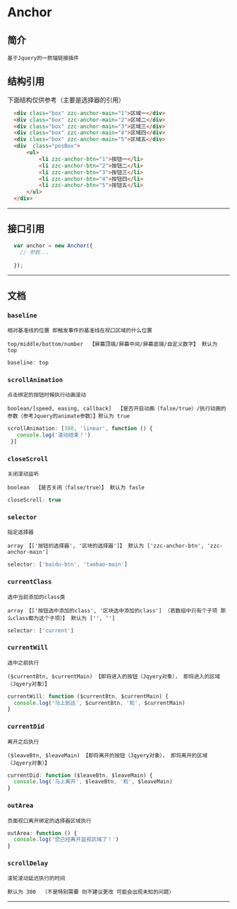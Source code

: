 # **Anchor**

## 简介

```
基于Jquery的一款锚链接插件
```

## 结构引用
下面结构仅供参考（主要是选择器的引用）
``` html
  <div class="box" zzc-anchor-main="1">区域一</div>
  <div class="box" zzc-anchor-main="2">区域二</div>
  <div class="box" zzc-anchor-main="3">区域三</div>
  <div class="box" zzc-anchor-main="4">区域四</div>
  <div class="box" zzc-anchor-main="5">区域五</div>
  <div  class="posBox">
      <ul>
          <li zzc-anchor-btn="1">按钮一</li>
          <li zzc-anchor-btn="2">按钮二</li>
          <li zzc-anchor-btn="3">按钮三</li>
          <li zzc-anchor-btn="4">按钮四</li>
          <li zzc-anchor-btn="5">按钮五</li>
      </ul>
  </div>
```

-------

## 接口引用
``` javascript
  var anchor = new Anchor({
    // 参数...
    
  });
```

-------


## 文档
### `baseline`
``` 参数
相对基准线的位置 即触发事件的基准线在视口区域的什么位置

top/middle/bottom/number  【屏幕顶端/屏幕中间/屏幕底端/自定义数字】 默认为 top
```
``` javascript
baseline: top
```

### `scrollAnimation`
``` 参数
点击绑定的按钮时候执行动画滚动

boolean/[speed, easing, callback]  【是否开启动画（false/true）/执行动画的参数（参考Jquery的animate参数）】默认为 true
```
``` javascript
scrollAnimation: [300, 'linear', function () {
   console.log('滚动结束！')
 }]
```

### `closeScroll`
``` 参数
关闭滚动监听

boolean  【是否关闭（false/true）】 默认为 fasle
```
``` javascript
closeScroll: true
```

### `selector`
``` 参数
指定选择器

array 【['按钮的选择器', '区块的选择器']】 默认为 ['zzc-anchor-btn', 'zzc-anchor-main']
```
``` javascript
selector: ['baidu-btn', 'taobao-main']
```

### `currentClass`
``` 参数
选中当前添加的class类

array 【['按钮选中添加的class', '区块选中添加的class'] （若数组中只有个子项 那么class都为这个子项）】 默认为 ['', '']
```
``` javascript
selector: ['current']
```

### `currentWill`
``` 参数
选中之前执行

($currentBtn, $currentMain) 【即将进入的按钮（Jqyery对象）， 即将进入的区域（Jqyery对象）】
```
``` javascript
currentWill: function ($currentBtn, $currentMain) {
  console.log('马上到达', $currentBtn, '和', $currentMain)
}
```

### `currentDid`
``` 参数
离开之后执行

($leaveBtn, $leaveMain) 【即将离开的按钮（Jqyery对象）， 即将离开的区域（Jqyery对象）】 
```
``` javascript
currentDid: function ($leaveBtn, $leaveMain) {
  console.log('马上离开', $leaveBtn, '和', $leaveMain)
}
```

### `outArea`
``` 参数
页面视口离开绑定的选择器区域执行

```
``` javascript
outArea: function () {
  console.log('您已经离开监视区域了！')
}
```

### `scrollDelay`
``` 参数
滚轮滚动延迟执行的时间

默认为 300  （不是特别需要 则不建议更改 可能会出现未知的问题）

```





-------




